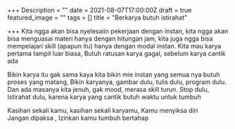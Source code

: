+++
Description = ""
date = 2021-08-07T17:00:00Z
draft = true
featured_image = ""
tags = []
title = "Berkarya butuh istirahat"

+++
Kita ngga akan bisa nyelesaiin pekerjaan dengan instan, kita ngga akan bisa menguasai materi hanya dengan hitungan jam, kita juga ngga bisa mempelajari skill (apapun itu) hanya dengan modal instan. Kita mau karya pertama tampil luar biasa, Butuh ratusan karya gagal, sebelum karya cantik ada

Bikin karya itu gak sama kaya kita bikin mie instan yang semua nya butuh proses yang matang, Bikin karyanya, gambar dulu, tulis dulu, program dulu. Dan ada masanya kita jenuh, gak mood, merasa skill turun. Stop dulu, Istirahat dulu, karena karya yang cantik butuh waktu untuk tumbuh

Kasihan sekali kamu, kasihan sekali karyamu, Kamu menyiksa diri  
Jangan dipaksa , Izinkan kamu tumbuh bertahap
